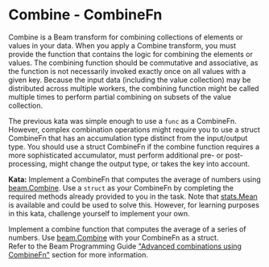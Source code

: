 <!--
  ~  Licensed to the Apache Software Foundation (ASF) under one
  ~  or more contributor license agreements.  See the NOTICE file
  ~  distributed with this work for additional information
  ~  regarding copyright ownership.  The ASF licenses this file
  ~  to you under the Apache License, Version 2.0 (the
  ~  "License"); you may not use this file except in compliance
  ~  with the License.  You may obtain a copy of the License at
  ~
  ~      http://www.apache.org/licenses/LICENSE-2.0
  ~
  ~  Unless required by applicable law or agreed to in writing, software
  ~  distributed under the License is distributed on an "AS IS" BASIS,
  ~  WITHOUT WARRANTIES OR CONDITIONS OF ANY KIND, either express or implied.
  ~  See the License for the specific language governing permissions and
  ~  limitations under the License.
  -->

# Combine - CombineFn

Combine is a Beam transform for combining collections of elements or values in your data. When you 
apply a Combine transform, you must provide the function that contains the logic for combining the 
elements or values. The combining function should be commutative and associative, as the function 
is not necessarily invoked exactly once on all values with a given key. Because the input data 
(including the value collection) may be distributed across multiple workers, the combining function 
might be called multiple times to perform partial combining on subsets of the value collection.

The previous kata was simple enough to use a `func` as a CombineFn.  However, complex combination operations might 
require you to use a struct CombineFn that has an accumulation type distinct from the input/output type. 
You should use a struct CombineFn if the combine function requires a more sophisticated accumulator, 
must perform additional pre- or post-processing, might change the output type, or takes the key into account.

**Kata:** Implement a CombineFn that computes the average of numbers using 
[beam.Combine](https://godoc.org/github.com/apache/beam/sdks/go/pkg/beam#Combine).  Use a `struct` as your CombineFn
by completing the required methods already provided to you in the task.  Note that 
<a href="https://godoc.org/github.com/apache/beam/sdks/go/pkg/beam/transforms/stats#Mean">stats.Mean</a> is available
and could be used to solve this.  However, for learning purposes in this kata, challenge yourself to implement your own.

<div class="hint">
  Implement a combine function that computes the average of a series of numbers.  Use 
  <a href="https://godoc.org/github.com/apache/beam/sdks/go/pkg/beam#Combine">
    beam.Combine</a> with your CombineFn as a struct.
</div>

<div class="hint">
  Refer to the Beam Programming Guide
  <a href="https://beam.apache.org/documentation/programming-guide/#advanced-combines">
    "Advanced combinations using CombineFn"</a> section for more information.
</div>
